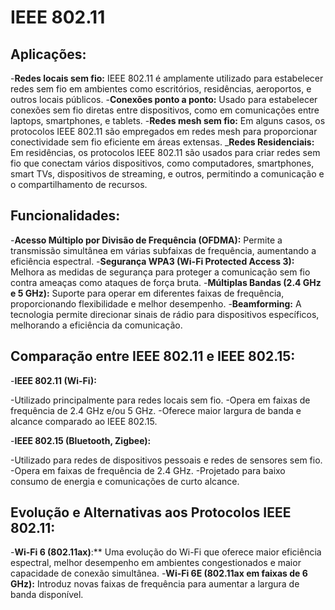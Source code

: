 # IEEE 802.11

## Aplicações:

-**Redes locais sem fio:** IEEE 802.11 é amplamente utilizado para estabelecer redes sem fio em ambientes como escritórios, residências, aeroportos, e outros locais públicos.
-**Conexões ponto a ponto:** Usado para estabelecer conexões sem fio diretas entre dispositivos, como em comunicações entre laptops, smartphones, e tablets.
-**Redes mesh sem fio:** Em alguns casos, os protocolos IEEE 802.11 são empregados em redes mesh para proporcionar conectividade sem fio eficiente em áreas extensas.
_**Redes Residenciais:** Em residências, os protocolos IEEE 802.11 são usados para criar redes sem fio que conectam vários dispositivos, como computadores, smartphones, smart TVs, dispositivos de streaming, e outros, permitindo a comunicação e o compartilhamento de recursos.

## Funcionalidades:

-**Acesso Múltiplo por Divisão de Frequência (OFDMA):** Permite a transmissão simultânea em várias subfaixas de frequência, aumentando a eficiência espectral.
-**Segurança WPA3 (Wi-Fi Protected Access 3):** Melhora as medidas de segurança para proteger a comunicação sem fio contra ameaças como ataques de força bruta.
-**Múltiplas Bandas (2.4 GHz e 5 GHz):** Suporte para operar em diferentes faixas de frequência, proporcionando flexibilidade e melhor desempenho.
-**Beamforming:** A tecnologia permite direcionar sinais de rádio para dispositivos específicos, melhorando a eficiência da comunicação.

## Comparação entre IEEE 802.11 e IEEE 802.15:

-**IEEE 802.11 (Wi-Fi):**

-Utilizado principalmente para redes locais sem fio.
-Opera em faixas de frequência de 2.4 GHz e/ou 5 GHz.
-Oferece maior largura de banda e alcance comparado ao IEEE 802.15.

-**IEEE 802.15 (Bluetooth, Zigbee):**

-Utilizado para redes de dispositivos pessoais e redes de sensores sem fio.
-Opera em faixas de frequência de 2.4 GHz.
-Projetado para baixo consumo de energia e comunicações de curto alcance.

## Evolução e Alternativas aos Protocolos IEEE 802.11:

-**Wi-Fi 6 (802.11ax)**:** Uma evolução do Wi-Fi que oferece maior eficiência espectral, melhor desempenho em ambientes congestionados e maior capacidade de conexão simultânea.
-**Wi-Fi 6E (802.11ax em faixas de 6 GHz):** Introduz novas faixas de frequência para aumentar a largura de banda disponível.
